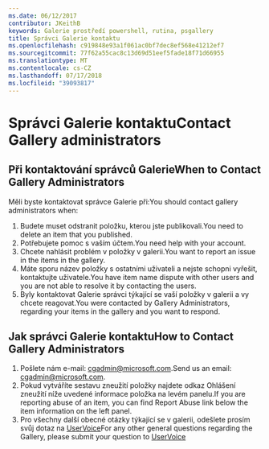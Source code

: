 ```yaml
---
ms.date: 06/12/2017
contributor: JKeithB
keywords: Galerie prostředí powershell, rutina, psgallery
title: Správci Galerie kontaktu
ms.openlocfilehash: c919848e93a1f061ac0bf7dec8ef568e41212ef7
ms.sourcegitcommit: 77f62a55cac8c13d69d51eef5fade18f71d66955
ms.translationtype: MT
ms.contentlocale: cs-CZ
ms.lasthandoff: 07/17/2018
ms.locfileid: "39093817"
---
```

# <a name="contact-gallery-administrators"></a><span data-ttu-id="95070-103">Správci Galerie kontaktu</span><span class="sxs-lookup"><span data-stu-id="95070-103">Contact Gallery administrators</span></span>

## <a name="when-to-contact-gallery-administrators"></a><span data-ttu-id="95070-104">Při kontaktování správců Galerie</span><span class="sxs-lookup"><span data-stu-id="95070-104">When to Contact Gallery Administrators</span></span>

<span data-ttu-id="95070-105">Měli byste kontaktovat správce Galerie při:</span><span class="sxs-lookup"><span data-stu-id="95070-105">You should contact gallery administrators when:</span></span>

1. <span data-ttu-id="95070-106">Budete muset odstranit položku, kterou jste publikovali.</span><span class="sxs-lookup"><span data-stu-id="95070-106">You need to delete an item that you published.</span></span>
2. <span data-ttu-id="95070-107">Potřebujete pomoc s vaším účtem.</span><span class="sxs-lookup"><span data-stu-id="95070-107">You need help with your account.</span></span>
3. <span data-ttu-id="95070-108">Chcete nahlásit problém v položky v galerii.</span><span class="sxs-lookup"><span data-stu-id="95070-108">You want to report an issue in the items in the gallery.</span></span>
4. <span data-ttu-id="95070-109">Máte sporu název položky s ostatními uživateli a nejste schopni vyřešit, kontaktujte uživatele.</span><span class="sxs-lookup"><span data-stu-id="95070-109">You have item name dispute with other users and you are not able to resolve it by contacting the users.</span></span>
5. <span data-ttu-id="95070-110">Byly kontaktovat Galerie správci týkající se vaší položky v galerii a vy chcete reagovat.</span><span class="sxs-lookup"><span data-stu-id="95070-110">You were contacted by Gallery Administrators, regarding your items in the gallery and you want to respond.</span></span>

## <a name="how-to-contact-gallery-administrators"></a><span data-ttu-id="95070-111">Jak správci Galerie kontaktu</span><span class="sxs-lookup"><span data-stu-id="95070-111">How to Contact Gallery Administrators</span></span>

1. <span data-ttu-id="95070-112">Pošlete nám e-mail: <cgadmin@microsoft.com>.</span><span class="sxs-lookup"><span data-stu-id="95070-112">Send us an email: <cgadmin@microsoft.com>.</span></span>
2. <span data-ttu-id="95070-113">Pokud vytváříte sestavu zneužití položky najdete odkaz Ohlášení zneužití níže uvedené informace položka na levém panelu.</span><span class="sxs-lookup"><span data-stu-id="95070-113">If you are reporting abuse of an item, you can find Report Abuse link below the item information on the left panel.</span></span>
3. <span data-ttu-id="95070-114">Pro všechny další obecné otázky týkající se v galerii, odešlete prosím svůj dotaz na [UserVoice](http://windowsserver.uservoice.com/forums/301869-powershell)</span><span class="sxs-lookup"><span data-stu-id="95070-114">For any other general questions regarding the Gallery, please submit your question to [UserVoice](http://windowsserver.uservoice.com/forums/301869-powershell)</span></span>